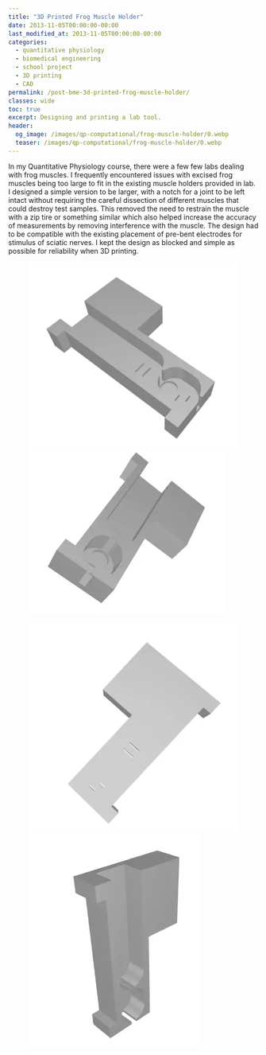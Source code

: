 ```yaml
---
title: "3D Printed Frog Muscle Holder"
date: 2013-11-05T00:00:00-00:00
last_modified_at: 2013-11-05T00:00:00-00:00
categories:
  - quantitative physiology
  - biomedical engineering
  - school project
  - 3D printing
  - CAD
permalink: /post-bme-3d-printed-frog-muscle-holder/
classes: wide
toc: true
excerpt: Designing and printing a lab tool.
header:
  og_image: /images/qp-computational/frog-muscle-holder/0.webp
  teaser: /images/qp-computational/frog-muscle-holder/0.webp
---
```


In my Quantitative Physiology course, there were a few few labs dealing with frog muscles. I frequently encountered issues with excised frog muscles being too large to fit in the existing muscle holders provided in lab. I designed a simple version to be larger, with a notch for a joint to be left intact without requiring the careful dissection of different muscles that could destroy test samples. This removed the need to restrain the muscle with a zip tire or something similar which also helped increase the accuracy of measurements by removing interference with the muscle. The design had to be compatible with the existing placement of pre-bent electrodes for stimulus of sciatic nerves. I kept the design as blocked and simple as possible for reliability when 3D printing.

<figure class="half">
<img src="/images/qp-computational/frog-muscle-holder/0.webp">
<img src="/images/qp-computational/frog-muscle-holder/1.webp">
</figure>

<figure class="half">
<img src="/images/qp-computational/frog-muscle-holder/2.webp">
<img src="/images/qp-computational/frog-muscle-holder/3.webp">
</figure>